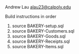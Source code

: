 Andrew Lau
alau23@calpoly.edu

Build instructions in order
1. source BAKERY-setup.sql
2. source BAKERY-Customers.sql
3. source BAKERY-Goods.sql
4. source BAKERY-Receipts.sql
5. source BAKERY-Items.sql